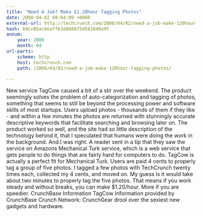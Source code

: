 ```yaml
---
title: "Need A Job? Make $1.20hour Tagging Photos"
date: 2008-04-02 08:04:09 +0000
external-url: http://techcrunch.com/2008/04/02/need-a-job-make-120hour-tagging-photos/
hash: b9cc0bac0eaff63d868875d581840a9f
annum:
    year: 2008
    month: 04
url-parts:
    scheme: http
    host: techcrunch.com
    path: /2008/04/02/need-a-job-make-120hour-tagging-photos/

---
```


New service TagCow caused a bit of a stir over the weekend. The product seemingly solves the problem of auto-categorization and tagging of photos, something that seems to still be beyond the processing power and software skills of most startups.  Users upload photos - thousands of them if they like - and within a few minutes the photos are returned with stunningly accurate descriptive keywords that facilitate searching and browsing later on. The product worked so well, and the site had so little description of the technology behind it, that I speculated that humans were doing the work in the background.  And.I was right. A reader sent in a tip that they saw the service on Amazons Mechanical Turk service, which is a web service that gets people to do things that are fairly hard for computers to do. TagCow is actually a perfect fit for Mechanical Turk.  Users are paid 4 cents to properly tag a group of five photos. I tagged a few photos with TechCrunch twenty times each, collected my 4 cents, and moved on. My guess is it would take about two minutes to properly tag the five photos. That means if you work steady and without breaks, you can make $1.20/hour. More if you are speedier.        CrunchBase Information   TagCow  Information provided by CrunchBase   Crunch Network:  CrunchGear drool over the sexiest new gadgets and hardware.
